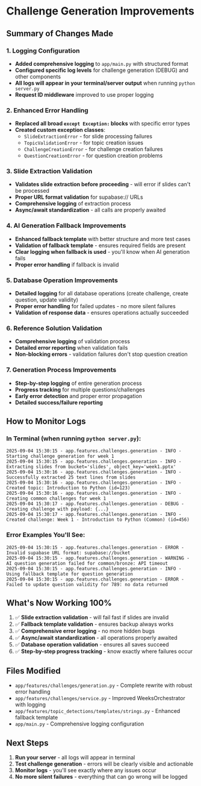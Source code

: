 # Challenge Generation Improvements

## Summary of Changes Made

### 1. **Logging Configuration**

- **Added comprehensive logging** to `app/main.py` with structured format
- **Configured specific log levels** for challenge generation (DEBUG) and other components
- **All logs will appear in your terminal/server output** when running `python server.py`
- **Request ID middleware** improved to use proper logging

### 2. **Enhanced Error Handling**

- **Replaced all broad `except Exception:` blocks** with specific error types
- **Created custom exception classes**:
  - `SlideExtractionError` - for slide processing failures
  - `TopicValidationError` - for topic creation issues
  - `ChallengeCreationError` - for challenge creation failures
  - `QuestionCreationError` - for question creation problems

### 3. **Slide Extraction Validation**

- **Validates slide extraction before proceeding** - will error if slides can't be processed
- **Proper URL format validation** for supabase:// URLs
- **Comprehensive logging** of extraction process
- **Async/await standardization** - all calls are properly awaited

### 4. **AI Generation Fallback Improvements**

- **Enhanced fallback template** with better structure and more test cases
- **Validation of fallback template** - ensures required fields are present
- **Clear logging when fallback is used** - you'll know when AI generation fails
- **Proper error handling** if fallback is invalid

### 5. **Database Operation Improvements**

- **Detailed logging** for all database operations (create challenge, create question, update validity)
- **Proper error handling** for failed updates - no more silent failures
- **Validation of response data** - ensures operations actually succeeded

### 6. **Reference Solution Validation**

- **Comprehensive logging** of validation process
- **Detailed error reporting** when validation fails
- **Non-blocking errors** - validation failures don't stop question creation

### 7. **Generation Process Improvements**

- **Step-by-step logging** of entire generation process
- **Progress tracking** for multiple questions/challenges
- **Early error detection** and proper error propagation
- **Detailed success/failure reporting**

## How to Monitor Logs

### In Terminal (when running `python server.py`):

```
2025-09-04 15:30:15 - app.features.challenges.generation - INFO - Starting challenge generation for week 1
2025-09-04 15:30:15 - app.features.challenges.generation - INFO - Extracting slides from bucket='slides', object_key='week1.pptx'
2025-09-04 15:30:16 - app.features.challenges.generation - INFO - Successfully extracted 25 text lines from slides
2025-09-04 15:30:16 - app.features.challenges.generation - INFO - Created topic: Introduction to Python (id=123)
2025-09-04 15:30:16 - app.features.challenges.generation - INFO - Creating common challenges for week 1
2025-09-04 15:30:17 - app.features.challenges.generation - DEBUG - Creating challenge with payload: {...}
2025-09-04 15:30:17 - app.features.challenges.generation - INFO - Created challenge: Week 1 - Introduction to Python (Common) (id=456)
```

### Error Examples You'll See:

```
2025-09-04 15:30:15 - app.features.challenges.generation - ERROR - Invalid supabase URL format: supabase://bucket
2025-09-04 15:30:15 - app.features.challenges.generation - WARNING - AI question generation failed for common/bronze: API timeout
2025-09-04 15:30:15 - app.features.challenges.generation - INFO - Using fallback template for question generation
2025-09-04 15:30:15 - app.features.challenges.generation - ERROR - Failed to update question validity for 789: no data returned
```

## What's Now Working 100%

1. ✅ **Slide extraction validation** - will fail fast if slides are invalid
2. ✅ **Fallback template validation** - ensures backup always works
3. ✅ **Comprehensive error logging** - no more hidden bugs
4. ✅ **Async/await standardization** - all operations properly awaited
5. ✅ **Database operation validation** - ensures all saves succeed
6. ✅ **Step-by-step progress tracking** - know exactly where failures occur

## Files Modified

- `app/features/challenges/generation.py` - Complete rewrite with robust error handling
- `app/features/challenges/service.py` - Improved WeeksOrchestrator with logging
- `app/features/topic_detections/templates/strings.py` - Enhanced fallback template
- `app/main.py` - Comprehensive logging configuration

## Next Steps

1. **Run your server** - all logs will appear in terminal
2. **Test challenge generation** - errors will be clearly visible and actionable
3. **Monitor logs** - you'll see exactly where any issues occur
4. **No more silent failures** - everything that can go wrong will be logged

